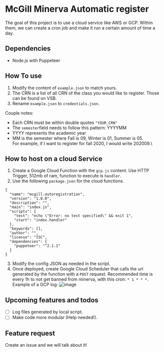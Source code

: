 # McGill Minerva Automatic register
The goal of this project is to use a cloud service like AWS or GCP. 
Within them, we can create a cron job and make it run a certain amount of time a day.

## Dependencies
* Node.js with Puppeteer

## How To use
1. Modify the content of `example.json` to match yours. 
2. The CRN is a list of all CRN of the class you would like to register. Those can be found on VSB.
3. Rename `example.json` to `credentials.json`.

Couple notes:
* Each CRN must be within double quotes `"YOUR_CRN"`
* The `semester`field needs to follow this pattern: YYYYMM
* YYYY represents the academic year
* MM is the semester where Fall is 09, Winter is 01, Summer is 05.\
For example, if I want to register for fall 2020, I would write 202009.\

## How to host on a cloud Service
1. Create a Google Cloud Function with the `gcp.js` content. Use HTTP Trigger, 512mb of ram, function to execute is `handler`.
2. Use the following ``package.json`` for the cloud functions.
```
{
  "name": "mcgill-autoregistration",
  "version": "1.0.0",
  "description": "",
  "main": "index.js",
  "scripts": {
    "test": "echo \"Error: no test specified\" && exit 1",
    "start": "index.handler"
  },
  "keywords": [],
  "author": "",
  "license": "ISC",
  "dependencies": {
    "puppeteer": "^2.1.1"
  }
}
```
3. Modify the config JSON as needed in the script.
4. Once deployed, create Google Cloud Scheduler that calls the url generated by the function with a ``POST`` request. Recommended time is every 1h to not get banned from minerva, with this cron: `* 1 * * *`. \
Example of a GCP log:
![image](https://user-images.githubusercontent.com/43629633/77568368-e7bc8000-6e9e-11ea-94e1-d484b97ddf65.png)

## Upcoming features and todos
- [ ] Log files generated by local script.
- [ ] Make code more modular (Help needed!). 

## Feature request 
Create an issue and we will talk about it!

